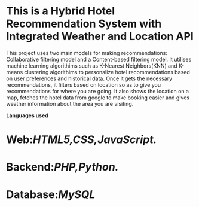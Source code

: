 # This is a Hybrid Hotel Recommendation System with Integrated Weather and Location API

This project uses two main models for making recommendations: Collaborative filtering model and a Content-based filtering model.
It utilises machine learning algorithims such as K-Nearest Neighbors(KNN) and K-means clustering algorithims to personalize hotel recommendations based on user preferences and historical data.
Once it gets the necessary recommendations, it filters based on location so as to give you recommendations for where you are going.
It also shows the location on a map, fetches the hotel data from google to make booking easier and gives weather information about the area you are visiting.

**Languages used**
# Web:_HTML5,CSS,JavaScript._
# Backend:_PHP,Python._
# Database:_MySQL_

